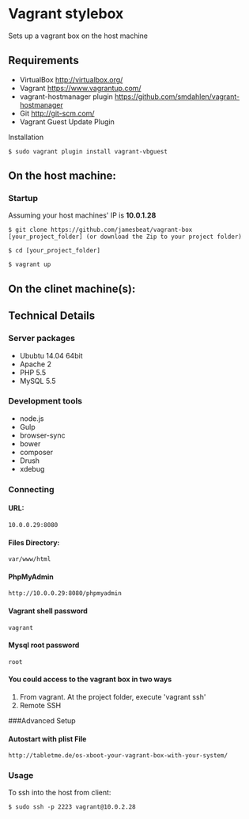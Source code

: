 ﻿Vagrant stylebox
================

Sets up a vagrant box on the host machine

Requirements
------------
* VirtualBox <http://virtualbox.org/>
* Vagrant <https://www.vagrantup.com/>
* vagrant-hostmanager plugin <https://github.com/smdahlen/vagrant-hostmanager>
* Git <http://git-scm.com/>
* Vagrant Guest Update Plugin 

Installation


	$ sudo vagrant plugin install vagrant-vbguest

## On the host machine:

### Startup

Assuming your host machines' IP is **10.0.1.28**

	$ git clone https://github.com/jamesbeat/vagrant-box [your_project_folder] (or download the Zip to your project folder)

	$ cd [your_project_folder]

	$ vagrant up

## On the clinet machine(s):


Technical Details
-----------------
### Server packages
* Ububtu 14.04 64bit
* Apache 2
* PHP 5.5
* MySQL 5.5

### Development tools
* node.js
* Gulp
* browser-sync
* bower
* composer
* Drush
* xdebug

### Connecting
#### URL:

	10.0.0.29:8080

#### Files Directory: 

	var/www/html

#### PhpMyAdmin
	http://10.0.0.29:8080/phpmyadmin

#### Vagrant shell password
	vagrant

#### Mysql root password 
	root

#### You could access to the vagrant box in two ways

1. From vagrant. At the project folder, execute 'vagrant ssh'
2. Remote SSH

###Advanced Setup

#### Autostart with plist File

	http://tabletme.de/os-xboot-your-vagrant-box-with-your-system/


### Usage

To ssh into the host from client:
	
	$ sudo ssh -p 2223 vagrant@10.0.2.28

